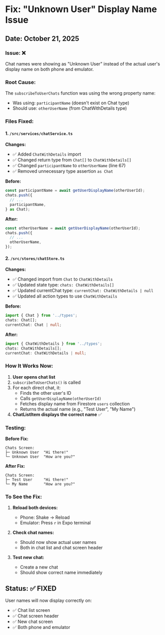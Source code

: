 # Fix: "Unknown User" Display Name Issue

## Date: October 21, 2025

### Issue: ❌
Chat names were showing as "Unknown User" instead of the actual user's display name on both phone and emulator.

### Root Cause:
The `subscribeToUserChats` function was using the wrong property name:
- Was using: `participantName` (doesn't exist on Chat type)
- Should use: `otherUserName` (from ChatWithDetails type)

### Files Fixed:

#### 1. `/src/services/chatService.ts`
**Changes:**
- ✅ Added `ChatWithDetails` import
- ✅ Changed return type from `Chat[]` to `ChatWithDetails[]`
- ✅ Changed `participantName` to `otherUserName` (line 67)
- ✅ Removed unnecessary type assertion `as Chat`

**Before:**
```typescript
const participantName = await getUserDisplayName(otherUserId);
chats.push({
  // ...
  participantName,
} as Chat);
```

**After:**
```typescript
const otherUserName = await getUserDisplayName(otherUserId);
chats.push({
  // ...
  otherUserName,
});
```

#### 2. `/src/stores/chatStore.ts`
**Changes:**
- ✅ Changed import from `Chat` to `ChatWithDetails`
- ✅ Updated state type: `chats: ChatWithDetails[]`
- ✅ Updated currentChat type: `currentChat: ChatWithDetails | null`
- ✅ Updated all action types to use `ChatWithDetails`

**Before:**
```typescript
import { Chat } from '../types';
chats: Chat[];
currentChat: Chat | null;
```

**After:**
```typescript
import { ChatWithDetails } from '../types';
chats: ChatWithDetails[];
currentChat: ChatWithDetails | null;
```

### How It Works Now:

1. **User opens chat list**
2. `subscribeToUserChats()` is called
3. For each direct chat, it:
   - Finds the other user's ID
   - Calls `getUserDisplayName(otherUserId)`
   - Fetches display name from Firestore `users` collection
   - Returns the actual name (e.g., "Test User", "My Name")
4. **ChatListItem displays the correct name** ✅

### Testing:

**Before Fix:**
```
Chats Screen:
├─ Unknown User  "Hi there!"
└─ Unknown User  "How are you?"
```

**After Fix:**
```
Chats Screen:
├─ Test User     "Hi there!"
└─ My Name       "How are you?"
```

### To See the Fix:

1. **Reload both devices:**
   - Phone: Shake → Reload
   - Emulator: Press `r` in Expo terminal

2. **Check chat names:**
   - Should now show actual user names
   - Both in chat list and chat screen header

3. **Test new chat:**
   - Create a new chat
   - Should show correct name immediately

## Status: ✅ FIXED

User names will now display correctly on:
- ✅ Chat list screen
- ✅ Chat screen header
- ✅ New chat screen
- ✅ Both phone and emulator

